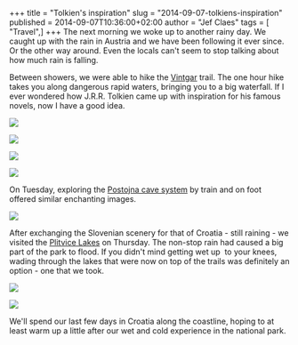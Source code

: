 +++
title = "Tolkien's inspiration"
slug = "2014-09-07-tolkiens-inspiration"
published = 2014-09-07T10:36:00+02:00
author = "Jef Claes"
tags = [ "Travel",]
+++
The next morning we woke up to another rainy day. We caught up with the
rain in Austria and we have been following it ever since. Or the other
way around. Even the locals can't seem to stop talking about how much
rain is falling.  
  
Between showers, we were able to hike the
[Vintgar](http://en.wikipedia.org/wiki/Bled_Gorge) trail. The one hour
hike takes you along dangerous rapid waters, bringing you to a big
waterfall. If I ever wondered how J.R.R. Tolkien came up with
inspiration for his famous novels, now I have a good idea.  
  

[![](/post/images/thumbnails/2014-09-07-tolkiens-inspiration-Vintgar%2B-%2B288kl.jpg)](/post/images/2014-09-07-tolkiens-inspiration-Vintgar%2B-%2B288kl.jpg)

  

[![](/post/images/thumbnails/2014-09-07-tolkiens-inspiration-Vintgar%2B-%2B127kl.jpg)](/post/images/2014-09-07-tolkiens-inspiration-Vintgar%2B-%2B127kl.jpg)

  

[![](/post/images/thumbnails/2014-09-07-tolkiens-inspiration-Vintgar%2B-%2B285kl.jpg)](/post/images/2014-09-07-tolkiens-inspiration-Vintgar%2B-%2B285kl.jpg)

[![](/post/images/thumbnails/2014-09-07-tolkiens-inspiration-Vintgar%2B-%2B286kl.jpg)](/post/images/2014-09-07-tolkiens-inspiration-Vintgar%2B-%2B286kl.jpg)

On Tuesday, exploring the [Postojna cave
system](http://en.wikipedia.org/wiki/Postojna_Cave) by train and on foot
offered similar enchanting images.

  

[![](/post/images/thumbnails/2014-09-07-tolkiens-inspiration-Postojna%2Bgrotten%2B-%2B52kl.jpg)](/post/images/2014-09-07-tolkiens-inspiration-Postojna%2Bgrotten%2B-%2B52kl.jpg)

  
  
After exchanging the Slovenian scenery for that of Croatia - still
raining - we visited the [Plitvice
Lakes](http://en.wikipedia.org/wiki/Plitvice_Lakes_National_Park) on
Thursday. The non-stop rain had caused a big part of the park to flood.
If you didn't mind getting wet up  to your knees, wading through the
lakes that were now on top of the trails was definitely an option - one
that we took.  

  

[![](/post/images/thumbnails/2014-09-07-tolkiens-inspiration-Plitvice%2Bmeren%2B-%2B74kl.jpg)](/post/images/2014-09-07-tolkiens-inspiration-Plitvice%2Bmeren%2B-%2B74kl.jpg)

  

[![](/post/images/thumbnails/2014-09-07-tolkiens-inspiration-Plitvice%2Bmeren%2B-%2B90kl.jpg)](/post/images/2014-09-07-tolkiens-inspiration-Plitvice%2Bmeren%2B-%2B90kl.jpg)

  
  
We'll spend our last few days in Croatia along the coastline, hoping to
at least warm up a little after our wet and cold experience in the
national park.
